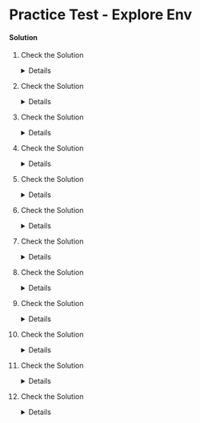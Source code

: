 # Practice Test - Explore Env

#### Solution

  1. Check the Solution

     <details>

      ```
       2 
      ```
     </details>

  2. Check the Solution

     <details>

      ```
      ens3
      ```
     </details>

  3. Check the Solution

     <details>

      ```
      172.17.0.31
      ```
     </details>

  4. Check the Solution

     <details>

      ```
      02:42:ac:11:00:1f
      ```
     </details>

  5. Check the Solution

     <details>

      ```
      172.17.0.32
      ```
     </details>

  6. Check the Solution

     <details>

      ```
      02:42:ac:11:00:20
      ```
     </details>

  7. Check the Solution

     <details>

      ```
      docker0
      ```
     </details>

  8. Check the Solution

     <details>

      ```
      DOWN
      ```
     </details>

  9. Check the Solution

     <details>

      ```
      172.17.0.1
      ```
     </details>

  9. Check the Solution

     <details>

      ```
      10251
      ```
     </details>

  9. Check the Solution

     <details>

      ```
      2379
      ```
     </details>

  9. Check the Solution

     <details>

      ```
      Ok
      ```
     </details>

     